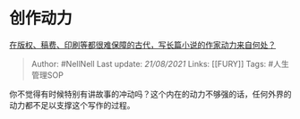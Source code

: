 # 创作动力
[在版权、稿费、印刷等都很难保障的古代，写长篇小说的作家动力来自何处？](https://www.zhihu.com/question/19606679/answer/12521006)

> Author: #NellNell 
Last update: *21/08/2021* 
Links: [[FURY]] 
Tags: #人生管理SOP 

你不觉得有时候特别有讲故事的冲动吗？这个内在的动力不够强的话，任何外界的动力都不足以支撑这个写作的过程。